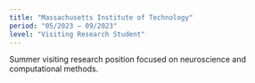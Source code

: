 ```yaml
---
title: "Massachusetts Institute of Technology"
period: "05/2023 – 09/2023"
level: "Visiting Research Student"
---
```

Summer visiting research position focused on neuroscience and computational methods.

